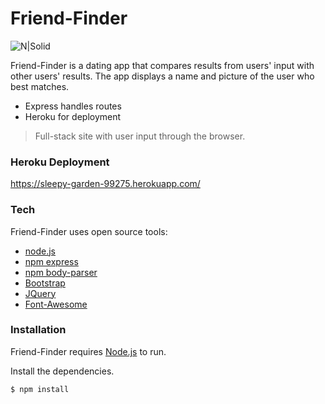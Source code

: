 # Friend-Finder

![N|Solid](https://s-media-cache-ak0.pinimg.com/564x/76/5a/6f/765a6f3c7775d7dafb31631a077217db.jpg)

Friend-Finder is a dating app that compares results from users' input with other users' results. The app displays a name and picture of the user who best matches.

  - Express handles routes
  - Heroku for deployment 

> Full-stack site with user input through the browser. 

### Heroku Deployment

https://sleepy-garden-99275.herokuapp.com/

### Tech

Friend-Finder uses open source tools:

* [node.js]
* [npm express]
* [npm body-parser]
* [Bootstrap]
* [JQuery]
* [Font-Awesome]

### Installation

Friend-Finder requires [Node.js](https://nodejs.org/) to run.

Install the dependencies.

```sh
$ npm install
```

[node.js]: <http://nodejs.org>
[npm express]: <https://www.npmjs.com/package/express>
[npm body-parser]: <https://www.npmjs.com/package/body-parser>
[Bootstrap]: <http://getbootstrap.com/>
[JQuery]: <http://api.jquery.com/getb>
[Font-Awesome]: <http://fontawesome.io/>
